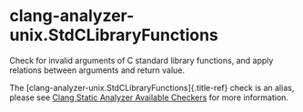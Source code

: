# clang-analyzer-unix.StdCLibraryFunctions

Check for invalid arguments of C standard library functions, and apply
relations between arguments and return value.

The [clang-analyzer-unix.StdCLibraryFunctions]{.title-ref} check is an
alias, please see [Clang Static Analyzer Available
Checkers](https://clang.llvm.org/docs/analyzer/checkers.html#unix-stdclibraryfunctions)
for more information.
